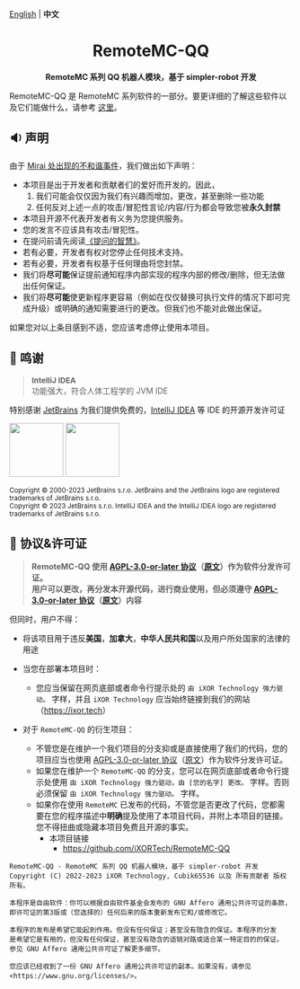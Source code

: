 [English](README.md) | **中文**

<h1 align="center">RemoteMC-QQ</h1>

<p align="center"> 
  <b>RemoteMC 系列 QQ 机器人模块，基于 simpler-robot 开发</b>
</p>

RemoteMC-QQ 是 RemoteMC 系列软件的一部分。要更详细的了解这些软件以及它们能做什么，请参考
[这里](https://github.com/iXORTech/RemoteMC-Core/blob/main/README-zh.md)。

## 🔉 声明

由于 [Mirai 处出现的不和谐事件](https://github.com/mamoe/mirai/issues/850)，我们做出如下声明：

- 本项目是出于开发者和贡献者们的爱好而开发的。因此，
  1. 我们可能会仅仅因为我们有兴趣而增加，更改，甚至删除一些功能
  2. 任何反对上述一点的攻击/冒犯性言论/内容/行为都会导致您被**永久封禁**
- 本项目开源不代表开发者有义务为您提供服务。
- 您的发言不应该具有攻击/冒犯性。
- 在提问前请先阅读[《提问的智慧》](https://github.com/ryanhanwu/How-To-Ask-Questions-The-Smart-Way/blob/main/README-zh_CN.md)。
- 若有必要，开发者有权对您停止任何技术支持。
- 若有必要，开发者有权基于任何理由将您封禁。
- 我们将**尽可能**保证提前通知程序内部实现的程序内部的修改/删除，但无法做出任何保证。
- 我们将**尽可能**使更新程序更容易（例如在仅仅替换可执行文件的情况下即可完成升级）或明确的通知需要进行的更改。但我们也不能对此做出保证。

如果您对以上条目感到不适，您应该考虑停止使用本项目。

## 🎊 鸣谢

> <span style="font-size: 0.96em">**IntelliJ IDEA**</span><br/>功能强大，符合人体工程学的 JVM IDE

特别感谢 [JetBrains](https://www.jetbrains.com/?from=RemoteMC-Core) 为我们提供免费的，[IntelliJ IDEA](https://www.jetbrains.com/idea/?from=RemoteMC-Core) 等 IDE 的开源开发许可证

[<img src="https://resources.jetbrains.com/storage/products/company/brand/logos/jb_beam.png" height="96"/>](https://www.jetbrains.com/?from=RemoteMC-Core)
[<img src="https://resources.jetbrains.com/storage/products/company/brand/logos/IntelliJ_IDEA.png" height="96"/>](https://www.jetbrains.com/idea/?from=RemoteMC-Core)

<sup>Copyright © 2000-2023 JetBrains s.r.o. JetBrains and the JetBrains logo are registered trademarks of JetBrains s.r.o.</sup>
<br/>
<sup>Copyright © 2023 JetBrains s.r.o. IntelliJ IDEA and the IntelliJ IDEA logo are registered trademarks of JetBrains s.r.o.</sup>

## 📜 协议&许可证

> **RemoteMC-QQ 使用 [AGPL-3.0-or-later 协议](license-translations/LICENSE-zh)（[原文](LICENSE)）作为软件分发许可证。<br/>
用户可以更改，再分发本开源代码，进行商业使用，但必须遵守 [AGPL-3.0-or-later 协议](license-translations/LICENSE-zh)（[原文](LICENSE)）内容**

但同时，用户不得：
- 将该项目用于违反**美国**，**加拿大**，**中华人民共和国**以及用户所处国家的法律的用途


- 当您在部署本项目时：
  - 您应当保留在网页底部或者命令行提示处的 `由 iXOR Technology 强力驱动。` 字样，并且 `iXOR Technology` 应当始终链接到我们的网站（<https://ixor.tech>）


- 对于 `RemoteMC-QQ` 的衍生项目：
  - 不管您是在维护一个我们项目的分支抑或是直接使用了我们的代码，您的项目应当也使用 [AGPL-3.0-or-later 协议](license-translations/LICENSE-zh)（[原文](LICENSE)）作为软件分发许可证。
  - 如果您在维护一个 `RemoteMC-QQ` 的分支，您可以在网页底部或者命令行提示处使用 `由 iXOR Technology 强力驱动，由 [您的名字] 更改。` 字样。否则必须保留 `由 iXOR Technology 强力驱动。` 字样。
  - 如果你在使用 `RemoteMC` 已发布的代码，不管您是否更改了代码，您都需要在您的程序描述中**明确**提及使用了本项目代码，并附上本项目的链接。您不得扭曲或隐藏本项目免费且开源的事实。
    - 本项目链接
      - https://github.com/iXORTech/RemoteMC-QQ


``` text
RemoteMC-QQ - RemoteMC 系列 QQ 机器人模块，基于 simpler-robot 开发
Copyright (C) 2022-2023 iXOR Technology, Cubik65536 以及 所有贡献者 版权所有。

本程序是自由软件：你可以根据自由软件基金会发布的 GNU Affero 通用公共许可证的条款，
即许可证的第3版或（您选择的）任何后来的版本重新发布它和/或修改它。

本程序的发布是希望它能起到作用。但没有任何保证；甚至没有隐含的保证。本程序的分发
是希望它是有用的，但没有任何保证，甚至没有隐含的适销对路或适合某一特定目的的保证。
参见 GNU Affero 通用公共许可证了解更多细节。

您应该已经收到了一份 GNU Affero 通用公共许可证的副本。如果没有，请参见 <https://www.gnu.org/licenses/>。
```
